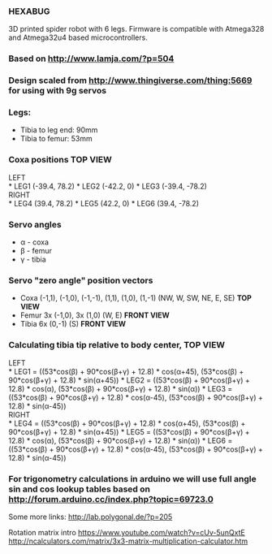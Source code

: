 ### HEXABUG

3D printed spider robot with 6 legs. Firmware is compatible with Atmega328 and Atmega32u4 based microcontrollers.

### **Based on** http://www.lamja.com/?p=504

### Design scaled from http://www.thingiverse.com/thing:5669 for using with 9g servos

### Legs:

*   Tibia to leg end: 90mm
*   Tibia to femur: 53mm

### Coxa positions TOP VIEW

<div>LEFT</div>
*   LEG1 (-39.4, 78.2)
*   LEG2 (-42.2, 0)
*   LEG3 (-39.4, -78.2)

<div>RIGHT</div>
*   LEG4 (39.4, 78.2)
*   LEG5 (42.2, 0)
*   LEG6 (39.4, -78.2)

### Servo angles

*   α - coxa
*   β - femur
*   γ - tibia

### Servo "zero angle" position vectors

*   Coxa (-1,1), (-1,0), (-1,-1), (1,1), (1,0), (1,-1) (NW, W, SW, NE, E, SE) **TOP VIEW**
*   Femur 3x (-1,0), 3x (1,0) (W, E) **FRONT VIEW**
*   Tibia 6x (0,-1) (S) **FRONT VIEW**

### Calculating tibia tip relative to body center, TOP VIEW

<div>LEFT</div>
*   LEG1 = ((53*cos(β) + 90*cos(β+γ) + 12.8) * cos(α+45), (53*cos(β) + 90*cos(β+γ) + 12.8) * sin(α+45))
*   LEG2 = ((53*cos(β) + 90*cos(β+γ) + 12.8) * cos(α), (53*cos(β) + 90*cos(β+γ) + 12.8) * sin(α))
*   LEG3 = ((53*cos(β) + 90*cos(β+γ) + 12.8) * cos(α-45), (53*cos(β) + 90*cos(β+γ) + 12.8) * sin(α-45))

<div>RIGHT</div>
*   LEG4 = ((53*cos(β) + 90*cos(β+γ) + 12.8) * cos(α+45), (53*cos(β) + 90*cos(β+γ) + 12.8) * sin(α+45))
*   LEG5 = ((53*cos(β) + 90*cos(β+γ) + 12.8) * cos(α), (53*cos(β) + 90*cos(β+γ) + 12.8) * sin(α))
*   LEG6 = ((53*cos(β) + 90*cos(β+γ) + 12.8) * cos(α-45), (53*cos(β) + 90*cos(β+γ) + 12.8) * sin(α-45))

### For trigonometry calculations in arduino we will use full angle sin and cos lookup tables based on http://forum.arduino.cc/index.php?topic=69723.0

Some more links: 
http://lab.polygonal.de/?p=205

Rotation matrix intro 
https://www.youtube.com/watch?v=cUv-5unQxtE
http://ncalculators.com/matrix/3x3-matrix-multiplication-calculator.htm
